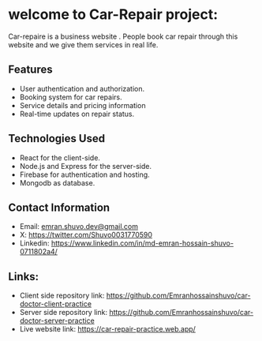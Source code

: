 # welcome to Car-Repair project: 
Car-repaire is a business website . People book car repair through this website and we give them services in real life. 

## Features
- User authentication and authorization.
- Booking system for car repairs.
- Service details and pricing information
- Real-time updates on repair status.

## Technologies Used
- React for the client-side.
- Node.js and Express for the server-side.
- Firebase for authentication and hosting.
- Mongodb as database.

## Contact Information
- Email: emran.shuvo.dev@gmail.com
- X: https://twitter.com/Shuvo0031770590
- Linkedin: https://www.linkedin.com/in/md-emran-hossain-shuvo-0711802a4/  

## Links:
- Client side repository link: https://github.com/Emranhossainshuvo/car-doctor-client-practice
- Server side repository link: https://github.com/Emranhossainshuvo/car-doctor-server-practice
- Live website link: https://car-repair-practice.web.app/
